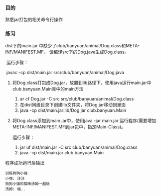 ### 目的

熟悉jar打包的相关命令行操作

### 练习

dist下的main.jar 中缺少了club/banyuan/animal/Dog.class和META-INF/MANIFEST.MF。 请编译src下的Dog.java生成Dog.class。

​		运行步骤：

​		javac -cp dist/main.jar src/club/banyuan/animal/Dog.java 



1. 将Dog.class打包成Dog.jar，放置到lib路径下，使用java运行main.jar中club.banyuan.Main类中的main方法

   1. ar cf Dog.jar -C src src/club/banyuan/animal/Dog.class 
   2. 在dist同级目录下创建lib文件夹，将Dog.jar移动到里面
   3. java -cp dist/main.jar:lib/Dog.jar club.banyuan.Main

   

1. 将Dog.class添加到main.jar中，使用java -jar main.jar 运行程序(需要增加META-INF/MANIFEST.MF到jar包中，指定Main-Class)。

   运行步骤：

   1. jar uf dist/main.jar -C src club/banyuan/animal/Dog.class
   2. java -cp dist/main.jar club.banyuan.Main

   

程序成功运行后输出

```
训练狗狗小强
小强: 汪汪
狗狗小强和猫咪汤姆一起玩
汤姆: 喵..
```